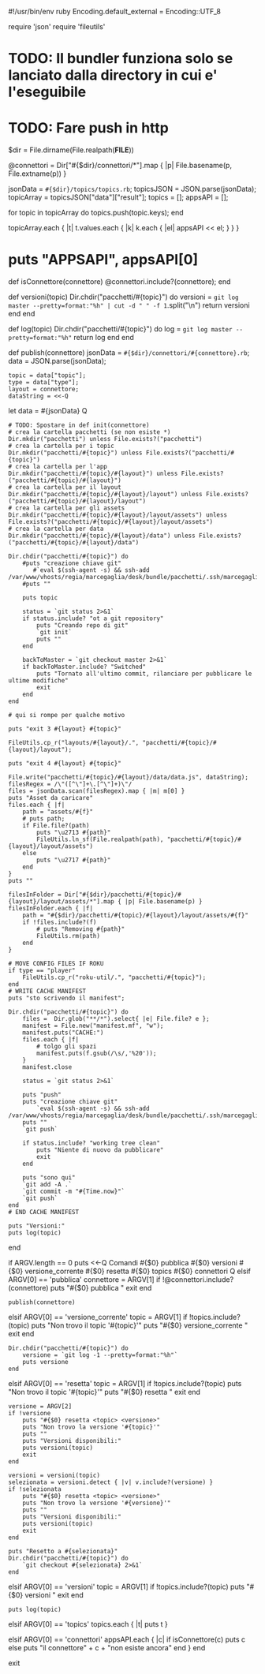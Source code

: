 #!/usr/bin/env ruby
Encoding.default_external = Encoding::UTF_8

require 'json'
require 'fileutils'

# TODO: Il bundler funziona solo se lanciato dalla directory in cui e' l'eseguibile
# TODO: Fare push in http

$dir = File.dirname(File.realpath(__FILE__))

@connettori = Dir["#{$dir}/connettori/*"].map { |p| File.basename(p, File.extname(p)) }

jsonData = `#{$dir}/topics/topics.rb`;
topicsJSON = JSON.parse(jsonData);
topicArray = topicsJSON["data"]["result"];
topics = [];
appsAPI = [];

for topic in topicArray do
    topics.push(topic.keys);
end   

topicArray.each { |t|
    t.values.each { |k|
        k.each { |el|
            appsAPI << el;
        }
    }
}

# puts "APPSAPI", appsAPI[0]

def isConnettore(connettore)
    @connettori.include?(connettore);
end

def versioni(topic)
    Dir.chdir("pacchetti/#{topic}") do
        versioni = `git log master --pretty=format:"%h" | cut -d " " -f 1`.split("\n")
        return versioni
    end
end

def log(topic)
    Dir.chdir("pacchetti/#{topic}") do
        log = `git log master --pretty=format:"%h"`
        return log
    end
end

def publish(connettore)
    jsonData = `#{$dir}/connettori/#{connettore}.rb`;
    data = JSON.parse(jsonData);
    
    topic = data["topic"];
    type = data["type"];
    layout = connettore;
    dataString = <<-Q
let data = 
#{jsonData}
    Q

    # TODO: Spostare in def init(connettore)
    # crea la cartella pacchetti (se non esiste *)
    Dir.mkdir("pacchetti") unless File.exists?("pacchetti")
    # crea la cartella per i topic
    Dir.mkdir("pacchetti/#{topic}") unless File.exists?("pacchetti/#{topic}")
    # crea la cartella per l'app
    Dir.mkdir("pacchetti/#{topic}/#{layout}") unless File.exists?("pacchetti/#{topic}/#{layout}")
    # crea la cartella per il layout
    Dir.mkdir("pacchetti/#{topic}/#{layout}/layout") unless File.exists?("pacchetti/#{topic}/#{layout}/layout")
    # crea la cartella per gli assets
    Dir.mkdir("pacchetti/#{topic}/#{layout}/layout/assets") unless File.exists?("pacchetti/#{topic}/#{layout}/layout/assets")
    # crea la cartella per data
    Dir.mkdir("pacchetti/#{topic}/#{layout}/data") unless File.exists?("pacchetti/#{topic}/#{layout}/data")

    Dir.chdir("pacchetti/#{topic}") do
        #puts "creazione chiave git"
           #`eval $(ssh-agent -s) && ssh-add /var/www/vhosts/regia/marcegaglia/desk/bundle/pacchetti/.ssh/marcegaglia`
        #puts ""

        puts topic

        status = `git status 2>&1`
        if status.include? "ot a git repository"
            puts "Creando repo di git"
            `git init`
            puts ""
        end

        backToMaster = `git checkout master 2>&1`
        if backToMaster.include? "Switched"
            puts "Tornato all'ultimo commit, rilanciare per pubblicare le ultime modifiche"
            exit
        end
    end
    
    # qui si rompe per qualche motivo

    puts "exit 3 #{layout} #{topic}"

    FileUtils.cp_r("layouts/#{layout}/.", "pacchetti/#{topic}/#{layout}/layout");

    puts "exit 4 #{layout} #{topic}"
        
    File.write("pacchetti/#{topic}/#{layout}/data/data.js", dataString);
    filesRegex = /\"([^\"]+\.[^\"]+)\"/
    files = jsonData.scan(filesRegex).map { |m| m[0] }
    puts "Asset da caricare"
    files.each { |f|
        path = "assets/#{f}"
        # puts path;
        if File.file?(path)
            puts "\u2713 #{path}"
            FileUtils.ln_sf(File.realpath(path), "pacchetti/#{topic}/#{layout}/layout/assets")
        else
            puts "\u2717 #{path}"
        end
    }
    puts ""

    filesInFolder = Dir["#{$dir}/pacchetti/#{topic}/#{layout}/layout/assets/*"].map { |p| File.basename(p) }
    filesInFolder.each { |f| 
        path = "#{$dir}/pacchetti/#{topic}/#{layout}/layout/assets/#{f}"
        if !files.include?(f) 
            # puts "Removing #{path}"
            FileUtils.rm(path)
        end
    }

    # MOVE CONFIG FILES IF ROKU
    if type == "player"
        FileUtils.cp_r("roku-util/.", "pacchetti/#{topic}");
    end
    # WRITE CACHE MANIFEST
    puts "sto scrivendo il manifest";

    Dir.chdir("pacchetti/#{topic}") do
        files =  Dir.glob("**/*").select{ |e| File.file? e };
        manifest = File.new("manifest.mf", "w");
        manifest.puts("CACHE:")
        files.each { |f|
            # tolgo gli spazi
            manifest.puts(f.gsub(/\s/,'%20'));
        }
        manifest.close

        status = `git status 2>&1`

        puts "push"
        puts "creazione chiave git"
            `eval $(ssh-agent -s) && ssh-add /var/www/vhosts/regia/marcegaglia/desk/bundle/pacchetti/.ssh/marcegaglia`
        puts ""
        `git push`

        if status.include? "working tree clean"
            puts "Niente di nuovo da pubblicare"
            exit
        end
        
        puts "sono qui"
        `git add -A .`
        `git commit -m "#{Time.now}"`
        `git push`
    end
    # END CACHE MANIFEST
    
    puts "Versioni:"
    puts log(topic)
end

if ARGV.length == 0
    puts <<-Q
Comandi
#{$0} pubblica <connettore>
#{$0} versioni <topic>
#{$0} versione_corrente <topic>
#{$0} resetta <topic> <versione>
#{$0} topics
#{$0} connettori
    Q
elsif ARGV[0] == 'pubblica'
    connettore = ARGV[1]
    if !@connettori.include?(connettore)
        puts "#{$0} pubblica <connettore>"
        exit
    end

    publish(connettore)
elsif ARGV[0] == 'versione_corrente'
    topic = ARGV[1]
    if !topics.include?(topic)
        puts "Non trovo il topic '#{topic}'"
        puts "#{$0} versione_corrente <topic>"
        exit
    end

    Dir.chdir("pacchetti/#{topic}") do
        versione = `git log -1 --pretty=format:"%h"`
        puts versione
    end


elsif ARGV[0] == 'resetta'
    topic = ARGV[1]
    if !topics.include?(topic)
        puts "Non trovo il topic '#{topic}'"
        puts "#{$0} resetta <topic> <versione>"
        exit
    end

    versione = ARGV[2]
    if !versione
        puts "#{$0} resetta <topic> <versione>"
        puts "Non trovo la versione '#{topic}'"
        puts ""
        puts "Versioni disponibili:"
        puts versioni(topic)
        exit
    end

    versioni = versioni(topic)
    selezionata = versioni.detect { |v| v.include?(versione) }
    if !selezionata
        puts "#{$0} resetta <topic> <versione>"
        puts "Non trovo la versione '#{versione}'"
        puts ""
        puts "Versioni disponibili:"
        puts versioni(topic)
        exit
    end
        
    puts "Resetto a #{selezionata}"
    Dir.chdir("pacchetti/#{topic}") do
        `git checkout #{selezionata} 2>&1`
    end

elsif ARGV[0] == 'versioni'
    topic = ARGV[1]
    if !topics.include?(topic)
        puts "#{$0} versioni <topic>"
        exit
    end

    puts log(topic)
elsif ARGV[0] == 'topics'
    topics.each { |t| puts t }

elsif ARGV[0] == 'connettori'
    appsAPI.each { |c| 
        if isConnettore(c)
            puts c
        else 
            puts "il connettore" + c + "non esiste ancora"
        end
    }
end

exit
